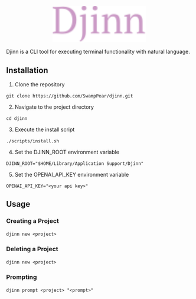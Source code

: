 <p align="center">
  <img src="/.github/djinn.svg" style="width: 50%">
</p>

Djinn is a CLI tool for executing terminal functionality with natural language.

## Installation

1. Clone the repository
```
git clone https://github.com/SwampPear/djinn.git
```

2. Navigate to the project directory

```
cd djinn
```

3. Execute the install script
```
./scripts/install.sh
```

4. Set the DJINN_ROOT environment variable
```
DJINN_ROOT="$HOME/Library/Application Support/Djinn"
```

5. Set the OPENAI_API_KEY environment variable
```
OPENAI_API_KEY="<your api key>"
```

## Usage
### Creating a Project
```
djinn new <project>
```

### Deleting a Project
```djinn new <project>```

### Prompting
```djinn prompt <project> "<prompt>"```
